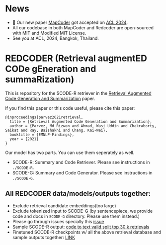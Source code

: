 
# News
- 🎉 Our new paper [MapCoder](https://raw.githubusercontent.com/Md-Ashraful-Pramanik/MapCoder/) got accepted on [ACL 2024](https://2024.aclweb.org/).
- All our codebase in both MapCoder and Redcoder are open-sourced with MIT and Modified MIT License.
- See you at ACL, 2024, Bangkok, Thailand. 

# REDCODER (Retrieval augmentED CODe gEneration and summaRization)

This is repository for the SCODE-R retriever in the [Retrieval Augmented Code Generation and Summarization](https://arxiv.org/abs/2108.11601) paper.

If you find this paper or this code useful, please cite this paper:
```
@inproceedings{parvez2021retrieval,
  title = {Retrieval Augmented Code Generation and Summarization},
  author = {Parvez, Md Rizwan and Ahmad, Wasi Uddin and Chakraborty, Saikat and Ray, Baishakhi and Chang, Kai-Wei},
  booktitle = {EMNLP-Findings},
  year = {2021}
}
```

Our model has two parts. You can use them seperately as well.
- SCODE-R: Summary and Code Retriever. Please see instructions in ```./SCODE-R```.
- SCODE-G: Summary and Code Generator. Please see instructions in ```./SCODE-G```.


## All REDCODER data/models/outputs together:
- Exclude retrieval candidate embeddings(too large)
- Exclude tokenized input to SCODE-G (by sentencepiece, we provide code and docs in ```SCODE-G``` directory. Please use them instead.)
- Please go through issues specially this [issue](https://github.com/rizwan09/REDCODER/issues/1)
- Sample SCODE-R output: [code to text valid split top 30 k retrievals](https://drive.google.com/file/d/1OZHQWajhq4F4TVs7Oiqmze_MK4XZoC_N/view?usp=drive_web)
- Finetuned SCODE-R checkpoints w/ all the above retrieval database and sample outputs together: [LINK](https://drive.google.com/drive/folders/1qrt6DkJKp43TNN_wCTVCP98BOtD-9o9J?usp=sharing)
